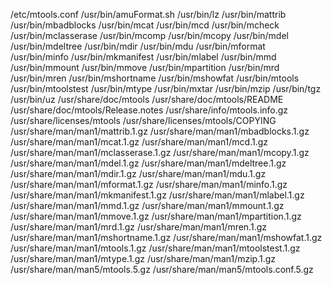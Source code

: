 /etc/mtools.conf
/usr/bin/amuFormat.sh
/usr/bin/lz
/usr/bin/mattrib
/usr/bin/mbadblocks
/usr/bin/mcat
/usr/bin/mcd
/usr/bin/mcheck
/usr/bin/mclasserase
/usr/bin/mcomp
/usr/bin/mcopy
/usr/bin/mdel
/usr/bin/mdeltree
/usr/bin/mdir
/usr/bin/mdu
/usr/bin/mformat
/usr/bin/minfo
/usr/bin/mkmanifest
/usr/bin/mlabel
/usr/bin/mmd
/usr/bin/mmount
/usr/bin/mmove
/usr/bin/mpartition
/usr/bin/mrd
/usr/bin/mren
/usr/bin/mshortname
/usr/bin/mshowfat
/usr/bin/mtools
/usr/bin/mtoolstest
/usr/bin/mtype
/usr/bin/mxtar
/usr/bin/mzip
/usr/bin/tgz
/usr/bin/uz
/usr/share/doc/mtools
/usr/share/doc/mtools/README
/usr/share/doc/mtools/Release.notes
/usr/share/info/mtools.info.gz
/usr/share/licenses/mtools
/usr/share/licenses/mtools/COPYING
/usr/share/man/man1/mattrib.1.gz
/usr/share/man/man1/mbadblocks.1.gz
/usr/share/man/man1/mcat.1.gz
/usr/share/man/man1/mcd.1.gz
/usr/share/man/man1/mclasserase.1.gz
/usr/share/man/man1/mcopy.1.gz
/usr/share/man/man1/mdel.1.gz
/usr/share/man/man1/mdeltree.1.gz
/usr/share/man/man1/mdir.1.gz
/usr/share/man/man1/mdu.1.gz
/usr/share/man/man1/mformat.1.gz
/usr/share/man/man1/minfo.1.gz
/usr/share/man/man1/mkmanifest.1.gz
/usr/share/man/man1/mlabel.1.gz
/usr/share/man/man1/mmd.1.gz
/usr/share/man/man1/mmount.1.gz
/usr/share/man/man1/mmove.1.gz
/usr/share/man/man1/mpartition.1.gz
/usr/share/man/man1/mrd.1.gz
/usr/share/man/man1/mren.1.gz
/usr/share/man/man1/mshortname.1.gz
/usr/share/man/man1/mshowfat.1.gz
/usr/share/man/man1/mtools.1.gz
/usr/share/man/man1/mtoolstest.1.gz
/usr/share/man/man1/mtype.1.gz
/usr/share/man/man1/mzip.1.gz
/usr/share/man/man5/mtools.5.gz
/usr/share/man/man5/mtools.conf.5.gz
